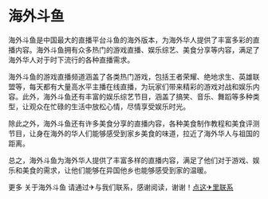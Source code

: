 # 海外斗鱼

海外斗鱼是中国最大的直播平台斗鱼的海外版本，为海外华人提供了丰富多彩的直播内容。海外斗鱼拥有众多热门的游戏直播、娱乐综艺、美食分享等内容，满足了海外华人对于时下流行的各种直播需求。

海外斗鱼的游戏直播频道涵盖了各类热门游戏，包括王者荣耀、绝地求生、英雄联盟等，每天都有大量高水平主播在线直播，为玩家们带来精彩的游戏对战和娱乐内容。此外，海外斗鱼还有丰富的娱乐综艺节目，涵盖了搞笑、音乐、舞蹈等多种类型，让观众在忙碌的生活中放松心情，尽情享受娱乐时光。

除此之外，海外斗鱼还有许多美食分享的直播内容，各种美食制作教程和美食评测节目，让身在海外的华人们能够感受到家乡美食的味道，拉近了海外华人与祖国的距离。

总之，海外斗鱼为海外华人提供了丰富多样的直播内容，满足了他们对于游戏、娱乐和美食的需求，让他们能够在异国他乡也能够感受到家的温暖。

更多 关于海外斗鱼 请通过✈与我们联系，感谢阅读，谢谢！[点这✈里联系](https://add.k02.cc)
